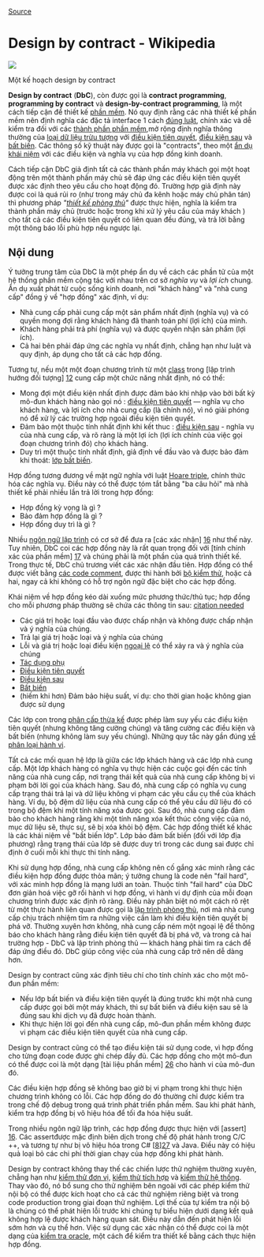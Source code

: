
[Source](https://en.m.wikipedia.org/wiki/Design_by_contract "Permalink to Design by contract - Wikipedia")

# Design by contract - Wikipedia

![][1]

Một kế hoạch design by contract

**Design by contract** (**DbC**), còn được gọi là **contract programming**, **programming by contract** và **design-by-contract programming**, là một cách tiếp cận để thiết kế [phần mềm][2]. Nó quy định rằng các nhà thiết kế phần mềm nên định nghĩa các đặc tả interface 1 cách [ đúng luật][3], chính xác và dễ kiểm tra đối với các [thành phần phần mềm][4],mở rộng định nghĩa thông thường của [loại dữ liệu trừu tượng][5] với [điều kiện tiên quyết][6], [điều kiện sau][7] và [bất biến][8]. Các thông số kỹ thuật này được gọi là "contracts", theo một [ẩn dụ khái niệm][9] với các điều kiện và nghĩa vụ của hợp đồng kinh doanh.

Cách tiếp cận DbC giả định tất cả các thành phần máy khách gọi một hoạt động trên một thành phần máy chủ sẽ đáp ứng các điều kiện tiên quyết được xác định theo yêu cầu cho hoạt động đó. Trường hợp giả định này được coi là quá rủi ro (như trong máy chủ đa kênh hoặc máy chủ phân tán) thì phương pháp _"[thiết kế phòng thủ][10]"_ được thực hiện, nghĩa là kiểm tra thành phần máy chủ (trước hoặc trong khi xử lý yêu cầu của máy khách ) cho tất cả các điều kiện tiên quyết có liên quan đều đúng, và trả lời bằng một thông báo lỗi phù hợp nếu ngược lại.

## Nội dung

Ý tưởng trung tâm của DbC là một phép ẩn dụ về cách các phần tử của một hệ thống phần mềm cộng tác với nhau trên cơ sở _nghĩa vụ_ và _lợi ích_ chung. Ẩn dụ xuất phát từ cuộc sống kinh doanh, nơi "khách hàng" và "nhà cung cấp" đồng ý về "hợp đồng" xác định, ví dụ:

* Nhà cung cấp phải cung cấp một sản phẩm nhất định (nghĩa vụ) và có quyền mong đợi rằng khách hàng đã thanh toán phí (lợi ích) của mình.
* Khách hàng phải trả phí (nghĩa vụ) và được quyền nhận sản phẩm (lợi ích).
* Cả hai bên phải đáp ứng các nghĩa vụ nhất định, chẳng hạn như luật và quy định, áp dụng cho tất cả các hợp đồng.

Tương tự, nếu một một đoạn chương trình từ một [class][11] trong [lập trình hướng đối tượng] [12] cung cấp một chức năng nhất định, nó có thể: 

* Mong đợi một điều kiện nhất định được đảm bảo khi nhập vào bởi bất kỳ mô-đun khách hàng nào gọi nó : [điều kiện tiên quyết][6] — nghĩa vụ cho khách hàng, và lợi ích cho nhà cung cấp (là chính nó), vì nó giải phóng nó để xử lý các trường hợp ngoài điều kiện tiên quyết.
* Đảm bảo một thuộc tính nhất định khi kết thuc : [điều kiện sau][7] - nghĩa vụ của nhà cung cấp, và rõ ràng là một lợi ích (lợi ích chính của việc gọi đoạn chương trình đó) cho khách hàng.
* Duy trì một thuộc tính nhất định, giả định về đầu vào và được bảo đảm khi thoát: [lớp bất biến][13].

Hợp đồng tương đương về mặt ngữ nghĩa với luật [Hoare triple][14], chính thức hóa các nghĩa vụ. Điều này có thể được tóm tắt bằng "ba câu hỏi" mà nhà thiết kế phải nhiều lần trả lời trong hợp đồng:

* Hợp đồng kỳ vọng là gì ?
* Bảo đảm hợp đồng là gì ?
* Hợp đồng duy trì là gì ?

Nhiều [ngôn ngữ lập trình][15] có cơ sở để đưa ra [các xác nhận] [16] như thế này. Tuy nhiên, DbC coi các hợp đồng này là rất quan trọng đối với [tính chính xác của phần mềm] [17] và chúng phải là một phần của quá trình thiết kế. Trong thực tế, DbC chủ trương viết các xác nhận đầu tiên. Hợp đồng có thể được viết bằng [ các code comment][18], được thi hành bởi [bộ kiểm thử][19], hoặc cả hai, ngay cả khi không có hỗ trợ ngôn ngữ đặc biệt cho các hợp đồng.

Khái niệm về hợp đồng kéo dài xuống mức phương thức/thủ tục; hợp đồng cho mỗi phương pháp thường sẽ chứa các thông tin sau: [citation needed][20]

* Các giá trị hoặc loại đầu vào được chấp nhận và không được chấp nhận và ý nghĩa của chúng.
* Trả lại giá trị hoặc loại và ý nghĩa của chúng
* Lỗi và giá trị hoặc loại điều kiện [ngoại lệ][21]  có thể xảy ra và ý nghĩa của chúng
* [Tác dụng phụ][22]
* [Điều kiện tiên quyết][6]
* [Điều kiện sau][7]
* [Bất biến][8]
* (hiếm khi hơn) Đảm bảo hiệu suất, ví dụ: cho thời gian hoặc không gian được sử dụng

Các lớp con trong [phân cấp thừa kế][23] được phép làm suy yếu các điều kiện tiên quyết (nhưng không tăng cường chúng) và tăng cường các điều kiện và bất biến (nhưng không làm suy yếu chúng). Những quy tắc này gần đúng [về phân loại hành vi][24].

Tất cả các mối quan hệ lớp là giữa các lớp khách hàng và các lớp nhà cung cấp. Một lớp khách hàng có nghĩa vụ thực hiện các cuộc gọi đến các tính năng của nhà cung cấp, nơi trạng thái kết quả của nhà cung cấp không bị vi phạm bởi lời gọi của khách hàng. Sau đó, nhà cung cấp có nghĩa vụ cung cấp trạng thái trả lại và dữ liệu không vi phạm các yêu cầu cụ thể của khách hàng. Ví dụ, bộ đệm dữ liệu của nhà cung cấp có thể yêu cầu dữ liệu đó có trong bộ đệm khi một tính năng xóa được gọi. Sau đó, nhà cung cấp đảm bảo cho khách hàng rằng khi một tính năng xóa kết thúc công việc của nó, mục dữ liệu sẽ, thực sự, sẽ bị xóa khỏi bộ đệm. Các hợp đồng thiết kế khác là các khái niệm về "bất biến lớp". Lớp bảo đảm bất biến (đối với lớp địa phương) rằng trạng thái của lớp sẽ được duy trì trong các dung sai được chỉ định ở cuối mỗi khi thực thi tính năng. 

Khi sử dụng hợp đồng, nhà cung cấp không nên cố gắng xác minh rằng các điều kiện hợp đồng được thỏa mãn; ý tưởng chung là code nên "fail hard", với xác minh hợp đồng là mạng lưới an toàn. Thuộc tính "fail hard" của DbC đơn giản hoá việc gỡ rối hành vi hợp đồng, vì hành vi dự định của mỗi đoạn chương trình được xác định rõ ràng. Điều này phân biệt nó một cách rõ rệt từ một thực hành liên quan được gọi là [lập trình phòng thủ][25], nơi mà nhà cung cấp chịu trách nhiệm tìm ra những việc cần làm khi điều kiện tiên quyết bị phá vỡ. Thường xuyên hơn không, nhà cung cấp ném một ngoại lệ để thông báo cho khách hàng rằng điều kiện tiên quyết đã bị phá vỡ, và trong cả hai trường hợp - DbC và lập trình phòng thủ — khách hàng phải tìm ra cách để đáp ứng điều đó. DbC giúp công việc của nhà cung cấp trở nên dễ dàng hơn.

Design by contract cũng xác định tiêu chí cho tính chính xác cho một mô-đun phần mềm: 

* Nếu lớp bất biến và điều kiện tiên quyết là đúng trước khi một nhà cung cấp được gọi bởi một máy khách, thì sự bất biến và điều kiện sau sẽ là đúng sau khi dịch vụ đã được hoàn thành.
* Khi thực hiện lời gọi đến nhà cung cấp, mô-đun phần mềm không được vi phạm các điều kiện tiên quyết của nhà cung cấp.

Design by contract cũng có thể tạo điều kiện tái sử dụng code, vì hợp đồng cho từng đoạn code được ghi chép đầy đủ. Các hợp đồng cho một mô-đun có thể được coi là một dạng [tài liệu phần mềm] [26] cho hành vi của mô-đun đó. 

Các điều kiện hợp đồng sẽ không bao giờ bị vi phạm trong khi thực hiện chương trình không có lỗi. Các hợp đồng do đó thường chỉ được kiểm tra trong chế độ debug trong quá trình phát triển phần mềm. Sau khi phát hành, kiểm tra hợp đồng bị vô hiệu hóa để tối đa hóa hiệu suất. 

Trong nhiều ngôn ngữ lập trình, các hợp đồng được thực hiện với [assert] [16]. Các assertđược mặc định biên dịch trong chế độ phát hành trong C/C ++, và tương tự như bị vô hiệu hóa trong C# [[8]][27] và Java. Điều này có hiệu quả loại bỏ các chi phí thời gian chạy của hợp đồng  khi phát hành.

Design by contract không thay thế các chiến lược thử nghiệm thường xuyên, chẳng hạn như [kiểm thử đơn vị][28], [kiểm thử tích hợp][29] và [kiểm thử hệ thống][30]. Thay vào đó, nó bổ sung cho thử nghiệm bên ngoài với các phép kiểm thử nội bộ có thể được kích hoạt cho cả các thử nghiệm riêng biệt và trong code production trong giai đoạn thử nghiệm. Lợi thế của tự kiểm tra nội bộ là chúng có thể phát hiện lỗi trước khi chúng tự biểu hiện dưới dạng kết quả không hợp lệ được khách hàng quan sát. Điều này dẫn đến phát hiện lỗi sớm hơn và cụ thể hơn.
Việc sử dụng các xác nhận có thể được coi là một dạng của [kiểm tra oracle][31], một cách để kiểm tra thiết kế bằng cách thực hiện hợp đồng. 

[1]: https://upload.wikimedia.org/wikipedia/commons/thumb/e/ea/Design_by_contract.svg/220px-Design_by_contract.svg.png
[2]: https://en.m.wikipedia.org/wiki/Software "Software"
[3]: https://en.m.wikipedia.org/wiki/Formal_methods "Formal methods"
[4]: https://en.m.wikipedia.org/wiki/Component-based_software_engineering#Software_component "Component-based software engineering"
[5]: https://en.m.wikipedia.org/wiki/Abstract_data_type "Abstract data type"
[6]: https://en.m.wikipedia.org/wiki/Precondition "Precondition"
[7]: https://en.m.wikipedia.org/wiki/Postcondition "Postcondition"
[8]: /wiki/Invariant_(computer_science) "Invariant (computer science)"
[9]: https://en.m.wikipedia.org/wiki/Conceptual_metaphor "Conceptual metaphor"
[10]: https://en.m.wikipedia.org/wiki/Defensive_design "Defensive design"
[11]: /wiki/Class_(computer_programming) "Class (computer programming)"
[12]: https://en.m.wikipedia.org/wiki/Object-oriented_programming "Object-oriented programming"
[13]: https://en.m.wikipedia.org/wiki/Class_invariant "Class invariant"
[14]: https://en.m.wikipedia.org/wiki/Hoare_triple "Hoare triple"
[15]: https://en.m.wikipedia.org/wiki/Programming_language "Programming language"
[16]: /wiki/Assertion_(software_development) "Assertion (software development)"
[17]: /wiki/Correctness_(computer_science) "Correctness (computer science)"
[18]: /wiki/Comment_(computer_programming) "Comment (computer programming)"
[19]: https://en.m.wikipedia.org/wiki/Test_suite "Test suite"
[20]: https://en.m.wikipedia.org/wiki/Wikipedia%3ACitation_needed "Wikipedia:Citation needed"
[21]: https://en.m.wikipedia.org/wiki/Exception_handling "Exception handling"
[22]: /wiki/Side_effect_(computer_science) "Side effect (computer science)"
[23]: /wiki/Inheritance_(object-oriented_programming) "Inheritance (object-oriented programming)"
[24]: https://en.m.wikipedia.org/wiki/Liskov_substitution_principle "Liskov substitution principle"
[25]: https://en.m.wikipedia.org/wiki/Defensive_programming "Defensive programming"
[26]: https://en.m.wikipedia.org/wiki/Software_documentation "Software documentation"
[27]: https://en.m.wikipedia.org#cite_note-8
[28]: https://en.m.wikipedia.org/wiki/Unit_testing "Unit testing"
[29]: https://en.m.wikipedia.org/wiki/Integration_testing "Integration testing"
[30]: https://en.m.wikipedia.org/wiki/System_testing "System testing"
[31]: https://en.m.wikipedia.org/wiki/Test_oracle "Test oracle"

  
